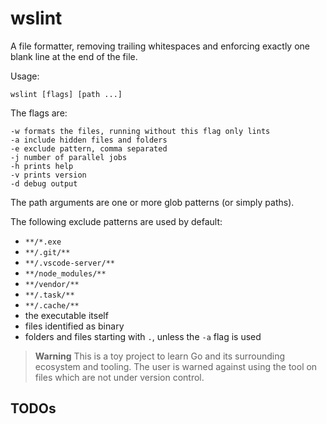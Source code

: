 # wslint

A file formatter, removing trailing whitespaces and enforcing exactly one blank line at the end of the file.

Usage:

    wslint [flags] [path ...]

The flags are:

    -w formats the files, running without this flag only lints
    -a include hidden files and folders
    -e exclude pattern, comma separated
    -j number of parallel jobs
    -h prints help
    -v prints version
    -d debug output

The path arguments are one or more glob patterns (or simply paths).

The following exclude patterns are used by default:

- `**/*.exe`
- `**/.git/**`
- `**/.vscode-server/**`
- `**/node_modules/**`
- `**/vendor/**`
- `**/.task/**`
- `**/.cache/**`
- the executable itself
- files identified as binary
- folders and files starting with `.`, unless the `-a` flag is used

> **Warning**
> This is a toy project to learn Go and its surrounding ecosystem and tooling.
> The user is warned against using the tool on files which are not under version control.

## TODOs

